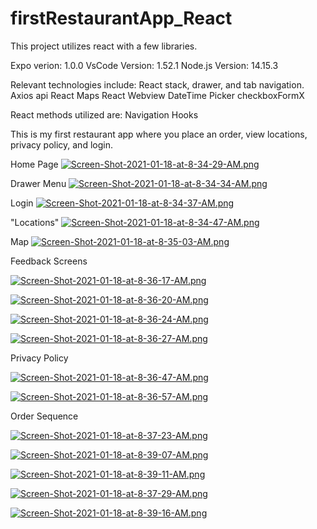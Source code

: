 # firstRestaurantApp_React

This project utilizes react with a few libraries.

Expo verion: 1.0.0
VsCode Version: 1.52.1
Node.js Version: 14.15.3

Relevant technologies include:
React stack, drawer, and tab navigation.
Axios api 
React Maps
React Webview
DateTime Picker
checkboxFormX

React methods utilized are:
Navigation
Hooks

This is my first restaurant app where you place an order, view locations, privacy policy, and login.

Home Page
[![Screen-Shot-2021-01-18-at-8-34-29-AM.png](https://i.postimg.cc/jdZpyWpS/Screen-Shot-2021-01-18-at-8-34-29-AM.png)](https://postimg.cc/mt1psrZv)

Drawer Menu
[![Screen-Shot-2021-01-18-at-8-34-34-AM.png](https://i.postimg.cc/XNgm0G7k/Screen-Shot-2021-01-18-at-8-34-34-AM.png)](https://postimg.cc/grnNV0hx)

Login
[![Screen-Shot-2021-01-18-at-8-34-37-AM.png](https://i.postimg.cc/8kwK02ty/Screen-Shot-2021-01-18-at-8-34-37-AM.png)](https://postimg.cc/V5rWSVyM)

"Locations"
[![Screen-Shot-2021-01-18-at-8-34-47-AM.png](https://i.postimg.cc/qqZGvdF4/Screen-Shot-2021-01-18-at-8-34-47-AM.png)](https://postimg.cc/p5zjs3x6)

Map
[![Screen-Shot-2021-01-18-at-8-35-03-AM.png](https://i.postimg.cc/pXFjF8hD/Screen-Shot-2021-01-18-at-8-35-03-AM.png)](https://postimg.cc/Vdz5yJF6)

Feedback Screens

[![Screen-Shot-2021-01-18-at-8-36-17-AM.png](https://i.postimg.cc/y6wPt70y/Screen-Shot-2021-01-18-at-8-36-17-AM.png)](https://postimg.cc/jC4PJ0gD)

[![Screen-Shot-2021-01-18-at-8-36-20-AM.png](https://i.postimg.cc/QM4gbDX5/Screen-Shot-2021-01-18-at-8-36-20-AM.png)](https://postimg.cc/d7CTszZt)

[![Screen-Shot-2021-01-18-at-8-36-24-AM.png](https://i.postimg.cc/XqFw4y9c/Screen-Shot-2021-01-18-at-8-36-24-AM.png)](https://postimg.cc/N2syxFJ5)

[![Screen-Shot-2021-01-18-at-8-36-27-AM.png](https://i.postimg.cc/ZqRp0Qrq/Screen-Shot-2021-01-18-at-8-36-27-AM.png)](https://postimg.cc/tsKYM2v0)

Privacy Policy

[![Screen-Shot-2021-01-18-at-8-36-47-AM.png](https://i.postimg.cc/kXvbsCs4/Screen-Shot-2021-01-18-at-8-36-47-AM.png)](https://postimg.cc/JGt0799V)

[![Screen-Shot-2021-01-18-at-8-36-57-AM.png](https://i.postimg.cc/m2jPMwZ1/Screen-Shot-2021-01-18-at-8-36-57-AM.png)](https://postimg.cc/3dyrQ2v3)

Order Sequence

[![Screen-Shot-2021-01-18-at-8-37-23-AM.png](https://i.postimg.cc/gktYmBks/Screen-Shot-2021-01-18-at-8-37-23-AM.png)](https://postimg.cc/RNfrTdtJ)

[![Screen-Shot-2021-01-18-at-8-39-07-AM.png](https://i.postimg.cc/D0YtkHdb/Screen-Shot-2021-01-18-at-8-39-07-AM.png)](https://postimg.cc/fSmHYHPw)

[![Screen-Shot-2021-01-18-at-8-39-11-AM.png](https://i.postimg.cc/qRFLkTS0/Screen-Shot-2021-01-18-at-8-39-11-AM.png)](https://postimg.cc/8JhWHqTn)

[![Screen-Shot-2021-01-18-at-8-37-29-AM.png](https://i.postimg.cc/LsnDG5Qv/Screen-Shot-2021-01-18-at-8-37-29-AM.png)](https://postimg.cc/PLn1wXj8)

[![Screen-Shot-2021-01-18-at-8-39-16-AM.png](https://i.postimg.cc/QCbcFZnH/Screen-Shot-2021-01-18-at-8-39-16-AM.png)](https://postimg.cc/jnDD1mTb)
